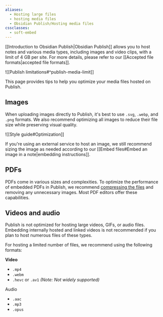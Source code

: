 ```yaml
---
aliases:
  - Hosting large files
  - hosting media files
  - Obsidian Publish/Hosting media files
cssclasses:
  - soft-embed
---
```


[[Introduction to Obsidian Publish|Obsidian Publish]] allows you to host notes and various media types, including images and video clips, with a limit of 4 GB per site. For more details, please refer to our [[Accepted file formats|accepted file formats]].

![[Publish limitations#^publish-media-limit]]

This page provides tips to help you optimize your media files hosted on Publish.

## Images

When uploading images directly to Publish, it's best to use `.svg`, `.webp`, and `.png` formats. We also recommend optimizing all images to reduce their file size while preserving visual quality.

![[Style guide#Optimization]]

If you're using an external service to host an image, we still recommend sizing the image as needed according to our [[Embed files#Embed an image in a note|embedding instructions]].

## PDFs

PDFs come in various sizes and complexities. To optimize the performance of embedded PDFs in Publish, we recommend [compressing the files](https://www.adobe.com/acrobat/hub/how-to-make-pdfs-smaller.html) and removing any unnecessary images. Most PDF editors offer these capabilities.

## Videos and audio

Publish is not optimized for hosting large videos, GIFs, or audio files. Embedding internally hosted and linked videos is not recommended if you plan to host numerous files of these types.

For hosting a limited number of files, we recommend using the following formats:

**Video**
- `.mp4`
- `.webm`
- `.hevc` or `.av1` _(Note: Not widely supported)_

Audio
- `.aac`
- `.mp3`
- `.opus`